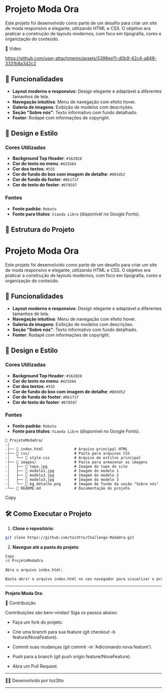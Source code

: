 
# Projeto Moda Ora

Este projeto foi desenvolvido como parte de um desafio para criar um site de moda responsivo e elegante, utilizando HTML e CSS. O objetivo era praticar a construção de layouts modernos, com foco em tipografia, cores e organização do conteúdo.

📸 Video

https://github.com/user-attachments/assets/5396ee11-d0b9-42c4-a848-3331b8a342c2

## 🚀 Funcionalidades

- **Layout moderno e responsivo**: Design elegante e adaptável a diferentes tamanhos de tela.
- **Navegação intuitiva**: Menu de navegação com efeito hover.
- **Galeria de imagens**: Exibição de modelos com descrições.
- **Seção "Sobre nós"**: Texto informativo com fundo detalhado.
- **Footer**: Rodapé com informações de copyright.

## 🎨 Design e Estilo

### Cores Utilizadas
- **Background Top Header**: `#162028`
- **Cor do texto no menu**: `#425564`
- **Cor dos textos**: `#555`
- **Cor de fundo do box com imagem de detalhe**: `#003d52`
- **Cor de fundo do footer**: `#0b171f`
- **Cor de texto do footer**: `#6f8597`

### Fontes
- **Fonte padrão**: `Roboto`
- **Fonte para títulos**: `Viaoda Libre` (disponível no Google Fonts).

## 📁 Estrutura do Projeto
# Projeto Moda Ora

Este projeto foi desenvolvido como parte de um desafio para criar um site de moda responsivo e elegante, utilizando HTML e CSS. O objetivo era praticar a construção de layouts modernos, com foco em tipografia, cores e organização do conteúdo.

## 🚀 Funcionalidades

- **Layout moderno e responsivo**: Design elegante e adaptável a diferentes tamanhos de tela.
- **Navegação intuitiva**: Menu de navegação com efeito hover.
- **Galeria de imagens**: Exibição de modelos com descrições.
- **Seção "Sobre nós"**: Texto informativo com fundo detalhado.
- **Footer**: Rodapé com informações de copyright.

## 🎨 Design e Estilo

### Cores Utilizadas
- **Background Top Header**: `#162028`
- **Cor do texto no menu**: `#425564`
- **Cor dos textos**: `#555`
- **Cor de fundo do box com imagem de detalhe**: `#003d52`
- **Cor de fundo do footer**: `#0b171f`
- **Cor de texto do footer**: `#6f8597`

### Fontes
- **Fonte padrão**: `Roboto`
- **Fonte para títulos**: `Viaoda Libre` (disponível no Google Fonts).

```
📁 ProjetoModaOra/
-│
-├── 📄 index.html              # Arquivo principal HTML
-├── 📁 css/                    # Pasta para arquivos CSS
-│   └── 📄 style.css           # Arquivo de estilos principal
-├── 📁 images/                 # Pasta para armazenar as imagens
-│   ├── 📄 topo.jpg            # Imagem do topo do site
-│   ├── 📄 modelo1.jpg         # Imagem do modelo 1
-│   ├── 📄 modelo2.jpg         # Imagem do modelo 2
-│   ├── 📄 modelo3.jpg         # Imagem do modelo 3
-│   └── 📄 bg_detalhe.png      # Imagem de fundo da seção "Sobre nós"
-└── 📄 README.md               # Documentação do projeto
```

Copy

## 🛠️ Como Executar o Projeto

1. **Clone o repositório**:
```bash
git clone https://github.com/toz3tto/Challenge-ModaOra.git
```
   
2. **Navegue até a pasta do projeto**:

  ```bash
  Copy
  cd ProjetoModaOra
   
  Abra o arquivo index.html:

  Basta abrir o arquivo index.html no seu navegador para visualizar o projeto.
   ```

---

 **Projeto Moda Ora**:

🤝 Contribuição
   
   Contribuições são bem-vindas! Siga os passos abaixo:
   
   - Faça um fork do projeto.
   
   - Crie uma branch para sua feature (git checkout -b feature/NovaFeature).
   
   - Commit suas mudanças (git commit -m 'Adicionando nova feature').
   
   - Push para a branch (git push origin feature/NovaFeature).
   
   - Abra um Pull Request.

---

👨‍💻 Desenvolvido por toz3tto

---
